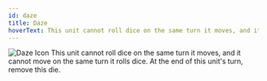 ```yaml
---
id: daze
title: Daze
hoverText: This unit cannot roll dice on the same turn it moves, and it cannot move on the same turn it rolls dice. At the end of this unit's turn, remove this die.
---
```


<img src="/icons/daze.svg" alt="Daze Icon" />
This unit cannot roll dice on the same turn it moves, and it cannot move on the same turn it rolls dice. At the end of this unit's turn, remove this die.